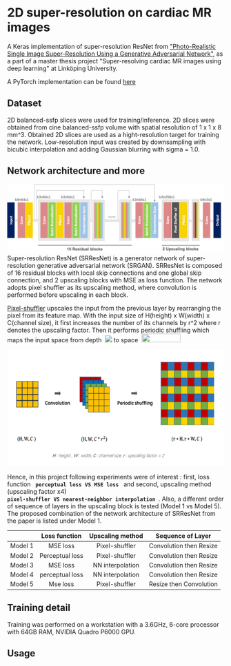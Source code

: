 # 2D super-resolution on cardiac MR images

A Keras implementation of super-resolution ResNet from ["Photo-Realistic Single Image Super-Resolution Using a Generative Adversarial Network"](https://arxiv.org/abs/1609.04802), as a part of a master thesis project "Super-resolving cardiac MR images using deep learning" at Linköping University.

A PyTorch implementation can be found [here](https://github.com/junnjun/PyTorch_SuperResolution_SRResNet) 

## Dataset

2D balanced-ssfp slices were used for training/inference. 2D slices were obtained from cine balanced-ssfp volume with spatial resolution of 1 x 1 x 8 mm^3. Obtained 2D slices are used as a hight-resolution target for training the network. Low-resolution input was created by downsampling with bicubic interpolation and adding Gaussian blurring with sigma = 1.0. 

## Network architecture and more
![SRResNet](./images/SRResNet.png)
Super-resolution ResNet (SRResNet) is a generator network of super-resolution generative adversarial network (SRGAN). SRResNet is composed of 16 residual blocks with local skip connections and one global skip connection, and 2 upscaling blocks with MSE as loss function. The network adopts pixel shuffler as its upscaling method, where convolution is performed before upscaling in each block.

[Pixel-shuffler](https://arxiv.org/abs/1609.05158) upscales the input from the previous layer by rearranging the pixel from its feature map. With the input size of H(height) x W(width) x C(channel size), it first increases the number of its channels by r^2 where r denotes the upscaling factor. Then it performs
periodic shuffling which maps the input space from depth <img> <img src="https://cdn.mathpix.com/snip/images/tq_x-XP05elVow9VIOdlsAhV-LRDpQo6KAo9GZDjgVA.original.fullsize.png" /> to space <img> <img width="90" height="20" src="https://cdn.mathpix.com/snip/images/C5fKRWWU8tWedzbSAwD0dhWLU_NcXo2_VzO0XxYFHmI.original.fullsize.png" />

<p align="center">
  <img width="515" height="270" src="./images/pixelshuffler.png">
</p>

Hence, in this project following experiments were of interest :  first,  loss function <code> <b>perceptual loss VS MSE loss</b> </code> and second, upscaling method (upscaling factor x4) <code> <b> pixel-shuffler VS nearest-neighbor interpolation</b> </code>. Also, a different order of sequence of layers in the upscaling block is tested (Model 1 vs Model 5). The proposed combination of the network architecture of SRResNet from the paper is listed under Model 1.

|         |  Loss function  | Upscaling method |    Sequence of Layer    |
|:-------:|:---------------:|:----------------:|:-----------------------:|
| Model 1 |     MSE loss    |  Pixel-shuffler  | Convolution then Resize |
| Model 2 | Perceptual loss |  Pixel-shuffler  | Convolution then Resize |
| Model 3 |     MSE loss    | NN interpolation | Convolution then Resize |
| Model 4 | perceptual loss | NN interpolation | Convolution then Resize |
| Model 5 |    Mse loss     |  Pixel-shuffler  | Resize then Convolution |

## Training detail
Training was performed on a workstation with a 3.6GHz, 6-core processor with 64GB RAM, NVIDIA Quadro P6000 GPU.

## Usage
